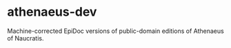 athenaeus-dev
=============

Machine-corrected EpiDoc versions of public-domain editions of Athenaeus of Naucratis.
